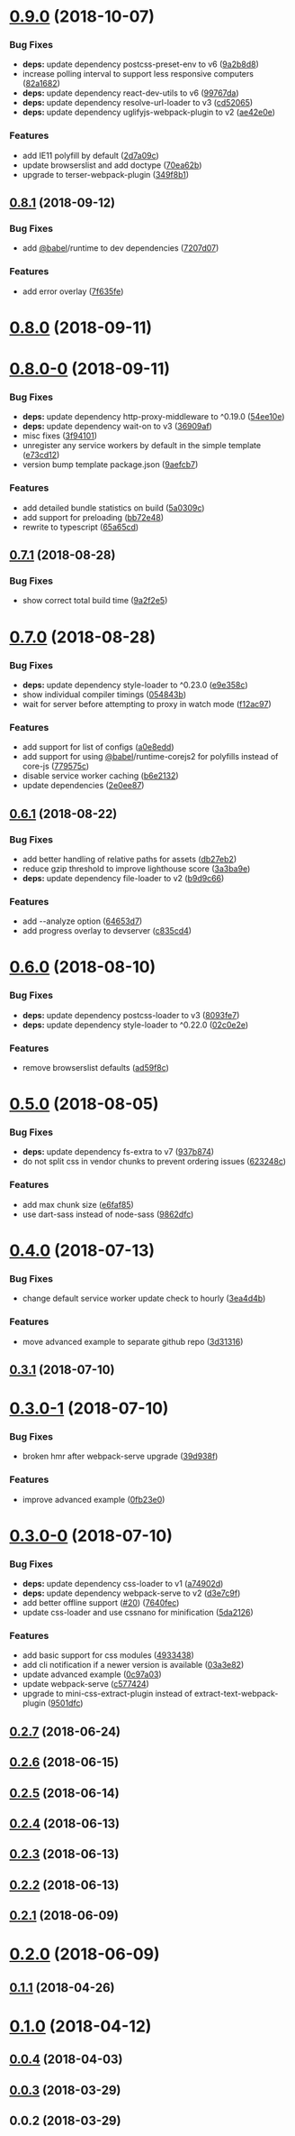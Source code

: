 <a name="0.9.0"></a>
# [0.9.0](https://github.com/ersims/varan/compare/v0.8.1...v0.9.0) (2018-10-07)


### Bug Fixes

* **deps:** update dependency postcss-preset-env to v6 ([9a2b8d8](https://github.com/ersims/varan/commit/9a2b8d8))
* increase polling interval to support less responsive computers ([82a1682](https://github.com/ersims/varan/commit/82a1682))
* **deps:** update dependency react-dev-utils to v6 ([99767da](https://github.com/ersims/varan/commit/99767da))
* **deps:** update dependency resolve-url-loader to v3 ([cd52065](https://github.com/ersims/varan/commit/cd52065))
* **deps:** update dependency uglifyjs-webpack-plugin to v2 ([ae42e0e](https://github.com/ersims/varan/commit/ae42e0e))


### Features

* add IE11 polyfill by default ([2d7a09c](https://github.com/ersims/varan/commit/2d7a09c))
* update browserslist and add doctype ([70ea62b](https://github.com/ersims/varan/commit/70ea62b))
* upgrade to terser-webpack-plugin ([349f8b1](https://github.com/ersims/varan/commit/349f8b1))



<a name="0.8.1"></a>
## [0.8.1](https://github.com/ersims/varan/compare/v0.8.0...v0.8.1) (2018-09-12)


### Bug Fixes

* add [@babel](https://github.com/babel)/runtime to dev dependencies ([7207d07](https://github.com/ersims/varan/commit/7207d07))


### Features

* add error overlay ([7f635fe](https://github.com/ersims/varan/commit/7f635fe))



<a name="0.8.0"></a>
# [0.8.0](https://github.com/ersims/varan/compare/v0.8.0-0...v0.8.0) (2018-09-11)



<a name="0.8.0-0"></a>
# [0.8.0-0](https://github.com/ersims/varan/compare/v0.7.1...v0.8.0-0) (2018-09-11)


### Bug Fixes

* **deps:** update dependency http-proxy-middleware to ^0.19.0 ([54ee10e](https://github.com/ersims/varan/commit/54ee10e))
* **deps:** update dependency wait-on to v3 ([36909af](https://github.com/ersims/varan/commit/36909af))
* misc fixes ([3f94101](https://github.com/ersims/varan/commit/3f94101))
* unregister any service workers by default in the simple template ([e73cd12](https://github.com/ersims/varan/commit/e73cd12))
* version bump template package.json ([9aefcb7](https://github.com/ersims/varan/commit/9aefcb7))


### Features

* add detailed bundle statistics on build ([5a0309c](https://github.com/ersims/varan/commit/5a0309c))
* add support for preloading ([bb72e48](https://github.com/ersims/varan/commit/bb72e48))
* rewrite to typescript ([65a65cd](https://github.com/ersims/varan/commit/65a65cd))



<a name="0.7.1"></a>
## [0.7.1](https://github.com/ersims/varan/compare/v0.7.0...v0.7.1) (2018-08-28)


### Bug Fixes

* show correct total build time ([9a2f2e5](https://github.com/ersims/varan/commit/9a2f2e5))



<a name="0.7.0"></a>
# [0.7.0](https://github.com/ersims/varan/compare/v0.6.1...v0.7.0) (2018-08-28)


### Bug Fixes

* **deps:** update dependency style-loader to ^0.23.0 ([e9e358c](https://github.com/ersims/varan/commit/e9e358c))
* show individual compiler timings ([054843b](https://github.com/ersims/varan/commit/054843b))
* wait for server before attempting to proxy in watch mode ([f12ac97](https://github.com/ersims/varan/commit/f12ac97))


### Features

* add support for list of configs ([a0e8edd](https://github.com/ersims/varan/commit/a0e8edd))
* add support for using [@babel](https://github.com/babel)/runtime-corejs2 for polyfills instead of core-js ([779575c](https://github.com/ersims/varan/commit/779575c))
* disable service worker caching ([b6e2132](https://github.com/ersims/varan/commit/b6e2132))
* update dependencies ([2e0ee87](https://github.com/ersims/varan/commit/2e0ee87))



<a name="0.6.1"></a>
## [0.6.1](https://github.com/ersims/varan/compare/v0.6.0...v0.6.1) (2018-08-22)


### Bug Fixes

* add better handling of relative paths for assets ([db27eb2](https://github.com/ersims/varan/commit/db27eb2))
* reduce gzip threshold to improve lighthouse score ([3a3ba9e](https://github.com/ersims/varan/commit/3a3ba9e))
* **deps:** update dependency file-loader to v2 ([b9d9c66](https://github.com/ersims/varan/commit/b9d9c66))


### Features

* add --analyze option ([64653d7](https://github.com/ersims/varan/commit/64653d7))
* add progress overlay to devserver ([c835cd4](https://github.com/ersims/varan/commit/c835cd4))



<a name="0.6.0"></a>
# [0.6.0](https://github.com/ersims/varan/compare/v0.5.0...v0.6.0) (2018-08-10)


### Bug Fixes

* **deps:** update dependency postcss-loader to v3 ([8093fe7](https://github.com/ersims/varan/commit/8093fe7))
* **deps:** update dependency style-loader to ^0.22.0 ([02c0e2e](https://github.com/ersims/varan/commit/02c0e2e))


### Features

* remove browserslist defaults ([ad59f8c](https://github.com/ersims/varan/commit/ad59f8c))



<a name="0.5.0"></a>
# [0.5.0](https://github.com/ersims/varan/compare/v0.4.0...v0.5.0) (2018-08-05)


### Bug Fixes

* **deps:** update dependency fs-extra to v7 ([937b874](https://github.com/ersims/varan/commit/937b874))
* do not split css in vendor chunks to prevent ordering issues ([623248c](https://github.com/ersims/varan/commit/623248c))


### Features

* add max chunk size ([e6faf85](https://github.com/ersims/varan/commit/e6faf85))
* use dart-sass instead of node-sass ([9862dfc](https://github.com/ersims/varan/commit/9862dfc))



<a name="0.4.0"></a>
# [0.4.0](https://github.com/ersims/varan/compare/v0.3.1...v0.4.0) (2018-07-13)


### Bug Fixes

* change default service worker update check to hourly ([3ea4d4b](https://github.com/ersims/varan/commit/3ea4d4b))


### Features

* move advanced example to separate github repo ([3d31316](https://github.com/ersims/varan/commit/3d31316))



<a name="0.3.1"></a>
## [0.3.1](https://github.com/ersims/varan/compare/v0.3.0-1...v0.3.1) (2018-07-10)



<a name="0.3.0-1"></a>
# [0.3.0-1](https://github.com/ersims/varan/compare/v0.3.0-0...v0.3.0-1) (2018-07-10)


### Bug Fixes

* broken hmr after webpack-serve upgrade ([39d938f](https://github.com/ersims/varan/commit/39d938f))


### Features

* improve advanced example ([0fb23e0](https://github.com/ersims/varan/commit/0fb23e0))



<a name="0.3.0-0"></a>
# [0.3.0-0](https://github.com/ersims/varan/compare/v0.2.7...v0.3.0-0) (2018-07-10)


### Bug Fixes

* **deps:** update dependency css-loader to v1 ([a74902d](https://github.com/ersims/varan/commit/a74902d))
* **deps:** update dependency webpack-serve to v2 ([d3e7c9f](https://github.com/ersims/varan/commit/d3e7c9f))
* add better offline support ([#20](https://github.com/ersims/varan/issues/20)) ([7640fec](https://github.com/ersims/varan/commit/7640fec))
* update css-loader and use cssnano for minification ([5da2126](https://github.com/ersims/varan/commit/5da2126))


### Features

* add basic support for css modules ([4933438](https://github.com/ersims/varan/commit/4933438))
* add cli notification if a newer version is available ([03a3e82](https://github.com/ersims/varan/commit/03a3e82))
* update advanced example ([0c97a03](https://github.com/ersims/varan/commit/0c97a03))
* update webpack-serve ([c577424](https://github.com/ersims/varan/commit/c577424))
* upgrade to mini-css-extract-plugin instead of extract-text-webpack-plugin ([9501dfc](https://github.com/ersims/varan/commit/9501dfc))



<a name="0.2.7"></a>
## [0.2.7](https://github.com/ersims/varan/compare/v0.2.6...v0.2.7) (2018-06-24)



<a name="0.2.6"></a>
## [0.2.6](https://github.com/ersims/varan/compare/v0.2.5...v0.2.6) (2018-06-15)



<a name="0.2.5"></a>
## [0.2.5](https://github.com/ersims/varan/compare/v0.2.4...v0.2.5) (2018-06-14)



<a name="0.2.4"></a>
## [0.2.4](https://github.com/ersims/varan/compare/v0.2.3...v0.2.4) (2018-06-13)



<a name="0.2.3"></a>
## [0.2.3](https://github.com/ersims/varan/compare/v0.2.2...v0.2.3) (2018-06-13)



<a name="0.2.2"></a>
## [0.2.2](https://github.com/ersims/varan/compare/v0.2.1...v0.2.2) (2018-06-13)



<a name="0.2.1"></a>
## [0.2.1](https://github.com/ersims/varan/compare/v0.2.0...v0.2.1) (2018-06-09)



<a name="0.2.0"></a>
# [0.2.0](https://github.com/ersims/varan/compare/v0.1.1...v0.2.0) (2018-06-09)



<a name="0.1.1"></a>
## [0.1.1](https://github.com/ersims/varan/compare/v0.1.0...v0.1.1) (2018-04-26)



<a name="0.1.0"></a>
# [0.1.0](https://github.com/ersims/varan/compare/v0.0.4...v0.1.0) (2018-04-12)



<a name="0.0.4"></a>
## [0.0.4](https://github.com/ersims/varan/compare/v0.0.3...v0.0.4) (2018-04-03)



<a name="0.0.3"></a>
## [0.0.3](https://github.com/ersims/varan/compare/v0.0.2...v0.0.3) (2018-03-29)



<a name="0.0.2"></a>
## 0.0.2 (2018-03-29)



